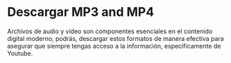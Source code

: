 # Descargar MP3 and MP4

Archivos de audio y video son componentes esenciales en el contenido digital moderno, podrás, descargar estos formatos de manera efectiva para asegurar que siempre tengas acceso a la información, específicamente de Youtube.
